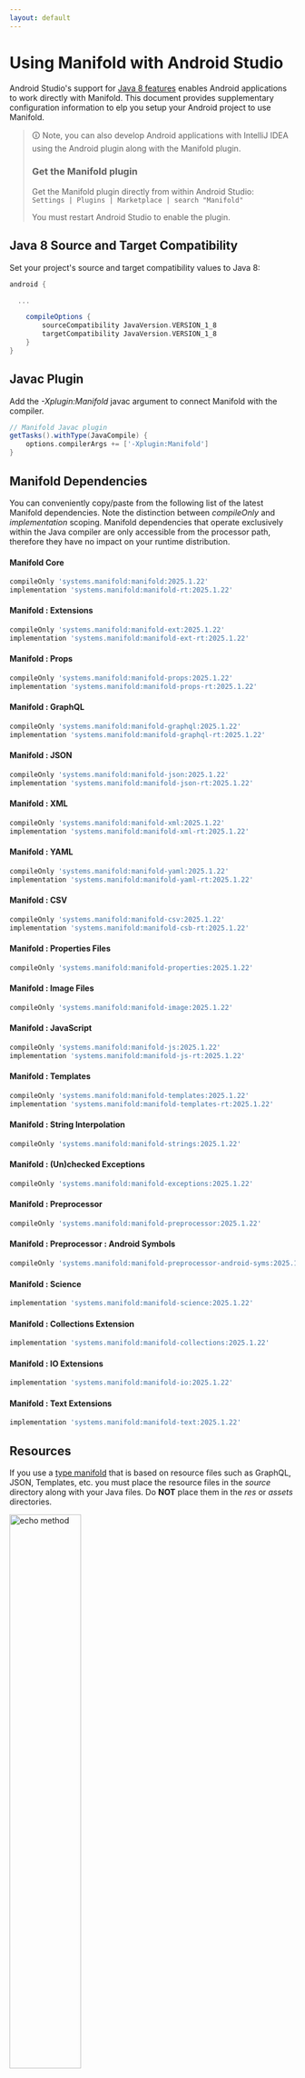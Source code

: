```yaml
---
layout: default
---
```


# Using Manifold with Android Studio

Android Studio's support for [Java 8 features](https://developer.android.com/studio/write/java8-support.html) enables
Android applications to work directly with Manifold. This document provides supplementary configuration information to
elp you setup your Android project to use Manifold.

>🛈 Note, you can also develop Android applications with IntelliJ IDEA using the Android plugin along with the Manifold
>plugin. 
>
>### Get the Manifold plugin
>Get the Manifold plugin directly from within Android Studio:
><br>
>`Settings | Plugins | Marketplace | search "Manifold"`
><br>
> 
>You must restart Android Studio to enable the plugin. 
 
## Java 8 Source and Target Compatibility 
Set your project's source and target compatibility values to Java 8:

```groovy
android {

  ...

    compileOptions {
        sourceCompatibility JavaVersion.VERSION_1_8
        targetCompatibility JavaVersion.VERSION_1_8
    }
}
```

## Javac Plugin
Add the *-Xplugin:Manifold* javac argument to connect Manifold with the compiler.

```groovy
// Manifold Javac plugin
getTasks().withType(JavaCompile) {
    options.compilerArgs += ['-Xplugin:Manifold']
}
```    

## Manifold Dependencies
You can conveniently copy/paste from the following list of the latest Manifold dependencies. Note the distinction
between *compileOnly* and *implementation* scoping. Manifold dependencies that operate exclusively within the
Java compiler are only accessible from the processor path, therefore they have no impact on your runtime distribution.

#### Manifold Core
```groovy
compileOnly 'systems.manifold:manifold:2025.1.22'
implementation 'systems.manifold:manifold-rt:2025.1.22'
```
#### Manifold : Extensions
```groovy
compileOnly 'systems.manifold:manifold-ext:2025.1.22'
implementation 'systems.manifold:manifold-ext-rt:2025.1.22'
```
#### Manifold : Props
```groovy
compileOnly 'systems.manifold:manifold-props:2025.1.22'
implementation 'systems.manifold:manifold-props-rt:2025.1.22'
```
#### Manifold : GraphQL
```groovy
compileOnly 'systems.manifold:manifold-graphql:2025.1.22'
implementation 'systems.manifold:manifold-graphql-rt:2025.1.22'
```
#### Manifold : JSON
```groovy
compileOnly 'systems.manifold:manifold-json:2025.1.22'
implementation 'systems.manifold:manifold-json-rt:2025.1.22'
```
#### Manifold : XML
```groovy
compileOnly 'systems.manifold:manifold-xml:2025.1.22'
implementation 'systems.manifold:manifold-xml-rt:2025.1.22'
```
#### Manifold : YAML
```groovy
compileOnly 'systems.manifold:manifold-yaml:2025.1.22'
implementation 'systems.manifold:manifold-yaml-rt:2025.1.22'
```
#### Manifold : CSV
```groovy
compileOnly 'systems.manifold:manifold-csv:2025.1.22'
implementation 'systems.manifold:manifold-csb-rt:2025.1.22'
```
#### Manifold : Properties Files
```groovy
compileOnly 'systems.manifold:manifold-properties:2025.1.22'
```
#### Manifold : Image Files
```groovy
compileOnly 'systems.manifold:manifold-image:2025.1.22'
```
#### Manifold : JavaScript
```groovy
compileOnly 'systems.manifold:manifold-js:2025.1.22'
implementation 'systems.manifold:manifold-js-rt:2025.1.22'
```
#### Manifold : Templates
```groovy
compileOnly 'systems.manifold:manifold-templates:2025.1.22'
implementation 'systems.manifold:manifold-templates-rt:2025.1.22'
```
#### Manifold : String Interpolation
```groovy
compileOnly 'systems.manifold:manifold-strings:2025.1.22'
```
#### Manifold : (Un)checked Exceptions
```groovy
compileOnly 'systems.manifold:manifold-exceptions:2025.1.22'
```
#### Manifold : Preprocessor
```groovy
compileOnly 'systems.manifold:manifold-preprocessor:2025.1.22'
```
#### Manifold : Preprocessor : Android Symbols
```groovy
compileOnly 'systems.manifold:manifold-preprocessor-android-syms:2025.1.22'
```
#### Manifold : Science
```groovy
implementation 'systems.manifold:manifold-science:2025.1.22'
```
#### Manifold : Collections Extension
```groovy
implementation 'systems.manifold:manifold-collections:2025.1.22'
```
#### Manifold : IO Extensions
```groovy
implementation 'systems.manifold:manifold-io:2025.1.22'
```
#### Manifold : Text Extensions
```groovy
implementation 'systems.manifold:manifold-text:2025.1.22'
```

## Resources

If you use a [type manifold](https://github.com/manifold-systems/manifold/tree/master/manifold-core-parent/manifold#the-big-picture)
that is based on resource files such as GraphQL, JSON, Templates, etc. you must place the resource files in the 
*source* directory along with your Java files.  Do **NOT** place them in the *res* or *assets* directories.
 
<p><img src="http://manifold.systems/images/android_resources.png" alt="echo method" width="50%" height="50%"/></p> 

## Preprocessor and build variant symbols

If you use the [preprocessor](https://github.com/manifold-systems/manifold/tree/master/manifold-deps-parent/manifold-preprocessor),
you can directly reference Android build variant symbols with the [manifold-preprocessor-android-syms](https://github.com/manifold-systems/manifold/tree/master/manifold-deps-parent/manifold-preprocessor-android-syms)
dependency.
```java
#if FLAVOR == "paid"
  @Override
  public void specialMethod(Foo foo) {
  ...
  }
#endif
```
build.gradle
```groovy
dependencies {
    ...
    compileOnly 'systems.manifold:manifold-preprocessor:2025.1.22'
    compileOnly 'systems.manifold:manifold-preprocessor-android-syms:2025.1.22'
}
```